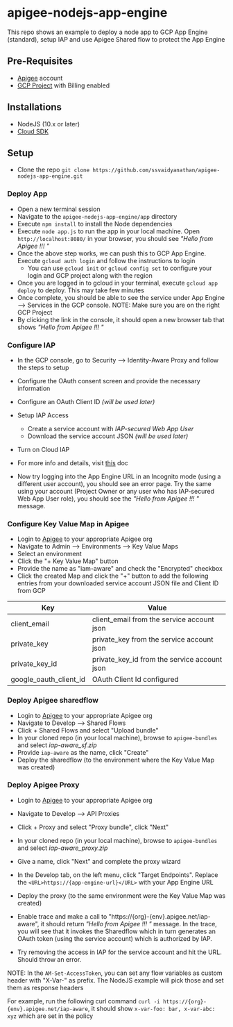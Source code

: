 # apigee-nodejs-app-engine
This repo shows an example to deploy a node app to GCP App Engine (standard), setup IAP and use Apigee Shared flow to protect the App Engine

## Pre-Requisites
- [Apigee](https://apigee.com/edge) account
- [GCP Project](https://console.cloud.google.com) with Billing enabled

## Installations
- NodeJS (10.x or later)
- [Cloud SDK ](https://cloud.google.com/sdk/)

## Setup

- Clone the repo `git clone https://github.com/ssvaidyanathan/apigee-nodejs-app-engine.git`

### Deploy App

- Open a new terminal session
- Navigate to the `apigee-nodejs-app-engine/app` directory
- Execute `npm install` to install the Node dependencies
- Execute `node app.js` to run the app in your local machine. Open `http://localhost:8080/` in your browser, you should see _"Hello from Apigee !!! "_
- Once the above step works, we can push this to GCP App Engine. Execute `gcloud auth login` and follow the instructions to login 
	- You can use `gcloud init` or `gcloud config set` to configure your login and GCP project along with the region
- Once you are logged in to gcloud in your terminal, execute `gcloud app deploy` to deploy. This may take few minutes
- Once complete, you should be able to see the service under App Engine --> Services in the GCP console. 
	NOTE: Make sure you are on the right GCP Project
- By clicking the link in the console, it should open a new browser tab that shows _"Hello from Apigee !!! "_

### Configure IAP

- In the GCP console, go to Security --> Identity-Aware Proxy and follow the steps to setup 
- Configure the OAuth consent screen and provide the necessary information
- Configure an OAuth Client ID _(will be used later)_
- Setup IAP Access
	- Create a service account with *IAP-secured Web App User*
	- Download the service account JSON _(will be used later)_
- Turn on Cloud IAP
- For more info and details, visit [this](https://cloud.google.com/iap/docs/app-engine-quickstart#enabling_iap) doc

- Now try logging into the App Engine URL in an Incognito mode (using a different user account), you should see an error page. Try the same using your account (Project Owner or any user who has IAP-secured Web App User role), you should see the _"Hello from Apigee !!! "_ message.


### Configure Key Value Map in Apigee

- Login to [Apigee](https://apigee.com/edge) to your appropriate Apigee org
- Navigate to Admin --> Environments --> Key Value Maps
- Select an environment
- Click the "+ Key Value Map" button
- Provide the name as "iam-aware" and check the "Encrypted" checkbox
- Click the created Map and click the "+" button to add the following entries from your downloaded service account JSON file and Client ID from GCP

| Key                    | Value                                        |
|------------------------|----------------------------------------------|
| client_email           | client_email from the service account json   |
| private_key            | private_key from the service account json    |
| private_key_id         | private_key_id from the service account json |
| google_oauth_client_id | OAuth Client Id configured                   |

### Deploy Apigee sharedflow

- Login to [Apigee](https://apigee.com/edge) to your appropriate Apigee org
- Navigate to Develop --> Shared Flows
- Click + Shared Flows and select "Upload bundle"
- In your cloned repo (in your local machine), browse to `apigee-bundles` and select *iap-aware_sf.zip*
- Provide `iap-aware` as the name, click "Create"
- Deploy the sharedflow (to the environment where the Key Value Map was created)

### Deploy Apigee Proxy

- Login to [Apigee](https://apigee.com/edge) to your appropriate Apigee org
- Navigate to Develop --> API Proxies
- Click + Proxy and select "Proxy bundle", click "Next"
- In your cloned repo (in your local machine), browse to `apigee-bundles` and select *iap-aware_proxy.zip*
- Give a name, click "Next" and complete the proxy wizard
- In the Develop tab, on the left menu, click "Target Endpoints". Replace the `<URL>https://{app-engine-url}</URL>` with your App Engine URL
- Deploy the proxy (to the same environment were the Key Value Map was created)

- Enable trace and make a call to "https://{org}-{env}.apigee.net/iap-aware", it should return _"Hello from Apigee !!! "_ message. In the trace, you will see that it invokes the Sharedflow which in turn generates an OAuth token (using the service account) which is authorized by IAP. 

- Try removing the access in IAP for the service account and hit the URL. Should throw an error.

NOTE: In the `AM-Set-AccessToken`, you can set any flow variables as custom header with "X-Var-" as prefix. The NodeJS example will pick those and set them as response headers

For example, run the following curl command `curl -i https://{org}-{env}.apigee.net/iap-aware`, it should show ```x-var-foo: bar, x-var-abc: xyz``` which are set in the policy

